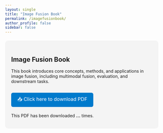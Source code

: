 ```yaml
---
layout: single
title: "Image Fusion Book"
permalink: /imagefusionbook/
author_profile: false
sidebar: false
---
```


<style>
.book-section {
  margin-top: 20px;
  padding: 20px;
  background: #f4f4f4;
  border-radius: 10px;
}

.download-button {
  display: inline-block;
  background-color: #007acc;
  color: white;
  padding: 10px 20px;
  border-radius: 6px;
  text-decoration: none;
  font-size: 16px;
  margin-top: 15px;
}

.download-button:hover {
  background-color: #005fa3;
}
</style>

<div class="book-section">
  <h2>Image Fusion Book</h2>
  <p>This book introduces core concepts, methods, and applications in image fusion, including multimodal fusion, evaluation, and downstream tasks.</p>

  <a id="downloadBtn" class="download-button" href="/files/ImageFusionBook.pdf" download>
    📥 Click here to download PDF
  </a>

  <p style="margin-top: 20px;">This PDF has been downloaded <strong><span id="downloadCounter">...</span></strong> times.</p>
</div>

<!-- Firebase SDK -->
<script src="https://www.gstatic.com/firebasejs/8.10.1/firebase-app.js"></script>
<script src="https://www.gstatic.com/firebasejs/8.10.1/firebase-database.js"></script>

<script>
  // Firebase 配置
  const firebaseConfig = {
    apiKey: "AIzaSyB19A68eFKpNSgID_ZqkIxXOxtj0uIqHv8",
    authDomain: "imagefusion-book-download.firebaseapp.com",
    databaseURL: "https://imagefusion-book-download-default-rtdb.firebaseio.com",
    projectId: "imagefusion-book-download",
    storageBucket: "imagefusion-book-download.appspot.com",
    messagingSenderId: "671210950650",
    appId: "1:671210950650:web:29a7c67c612427c07dde43",
    measurementId: "G-B5BGW0945J"
  };

  // 初始化 Firebase
  firebase.initializeApp(firebaseConfig);

  // 引用数据库中的 downloadCount
  const countRef = firebase.database().ref("downloadCount");

  // 实时更新页面上显示的下载次数
  countRef.on('value', function(snapshot) {
    document.getElementById('downloadCounter').innerText = snapshot.val() || 0;
  });

  // 动态绑定下载事件（页面加载完成后）
  window.addEventListener('DOMContentLoaded', function () {
    const downloadBtn = document.getElementById("downloadBtn");
    if (downloadBtn) {
      downloadBtn.addEventListener("click", function () {
        countRef.transaction(function(current) {
          return (current || 0) + 1;
        });
      });
    }
  });
</script>
